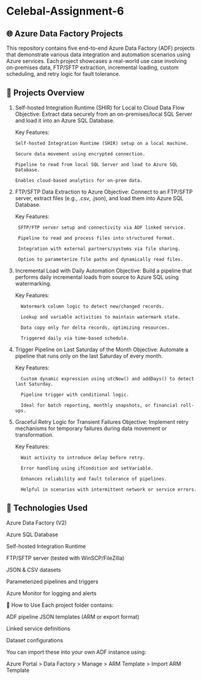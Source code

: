 # Celebal-Assignment-6

## 🌐 Azure Data Factory Projects
This repository contains five end-to-end Azure Data Factory (ADF) projects that demonstrate various data integration and automation scenarios using Azure services. Each project showcases a real-world use case involving on-premises data, FTP/SFTP extraction, incremental loading, custom scheduling, and retry logic for fault tolerance.

## 📁 Projects Overview
1. Self-hosted Integration Runtime (SHIR) for Local to Cloud Data Flow
Objective: Extract data securely from an on-premises/local SQL Server and load it into an Azure SQL Database.

     Key Features:
    
       Self-hosted Integration Runtime (SHIR) setup on a local machine.
       
       Secure data movement using encrypted connection.
       
       Pipeline to read from local SQL Server and load to Azure SQL Database.
       
       Enables cloud-based analytics for on-prem data.

2. FTP/SFTP Data Extraction to Azure
Objective: Connect to an FTP/SFTP server, extract files (e.g., .csv, .json), and load them into Azure SQL Database.

   Key Features:
               
        SFTP/FTP server setup and connectivity via ADF linked service.
                  
        Pipeline to read and process files into structured format.
                  
        Integration with external partners/systems via file sharing.
                  
        Option to parameterize file paths and dynamically read files.

3. Incremental Load with Daily Automation
Objective: Build a pipeline that performs daily incremental loads from source to Azure SQL using watermarking.

   Key Features:
               
         Watermark column logic to detect new/changed records.
                  
         Lookup and variable activities to maintain watermark state.
                  
         Data copy only for delta records, optimizing resources.
                  
         Triggered daily via time-based schedule.

4. Trigger Pipeline on Last Saturday of the Month
Objective: Automate a pipeline that runs only on the last Saturday of every month.

     Key Features:
   
         Custom dynamic expression using utcNow() and addDays() to detect last Saturday.
                  
         Pipeline trigger with conditional logic.
                  
         Ideal for batch reporting, monthly snapshots, or financial roll-ups.

5. Graceful Retry Logic for Transient Failures
Objective: Implement retry mechanisms for temporary failures during data movement or transformation.
     
     Key Features:

         Wait activity to introduce delay before retry.
                  
         Error handling using ifCondition and setVariable.
                  
         Enhances reliability and fault tolerance of pipelines.
                  
         Helpful in scenarios with intermittent network or service errors.

## 🧰 Technologies Used
Azure Data Factory (V2)

Azure SQL Database

Self-hosted Integration Runtime

FTP/SFTP server (tested with WinSCP/FileZilla)

JSON & CSV datasets

Parameterized pipelines and triggers

Azure Monitor for logging and alerts

🚀 How to Use
Each project folder contains:

ADF pipeline JSON templates (ARM or export format)

Linked service definitions

Dataset configurations

You can import these into your own ADF instance using:

Azure Portal > Data Factory > Manage > ARM Template > Import ARM Template
